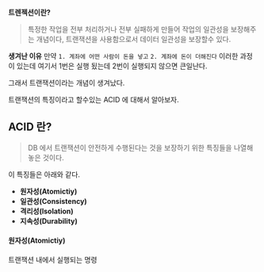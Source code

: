 **트렌젝션이란?**
>특정한 작업을 전부 처리하거나 전부 실패하게 만들어 작업의 일관성을 보장해주는 개념이다, 트랜잭션을 사용함으로서 데이터 일관성을 보장할수 있다.

**생겨난 이유**
만약 ``1. 계좌에 어떤 사람이 돈을 넣고`` ``2. 계좌에 돈이 더해진다``
이러한 과정이 있는데 여기서 1번은 실행 됬는데 2번이 실행되지 않으면 큰일난다. 

그래서 트랜잭션이라는 개념이 생겨났다.

트랜잭션의 특징이라고 할수있는 ACID 에 대해서 알아보자.

## ACID 란?
>DB 에서 트랜잭션이 안전하게 수행된다는 것을 보장하기 위한 특징들을 나열해 놓은 것이다.

이 특징들은 아래와 같다.
* **원자성(Atomictiy)**
* **일관성(Consistency)**
* **격리성(lsolation)**
* **지속성(Durability)**

#### 원자성(Atomictiy)

트랜잭션 내에서 실행되는 명령